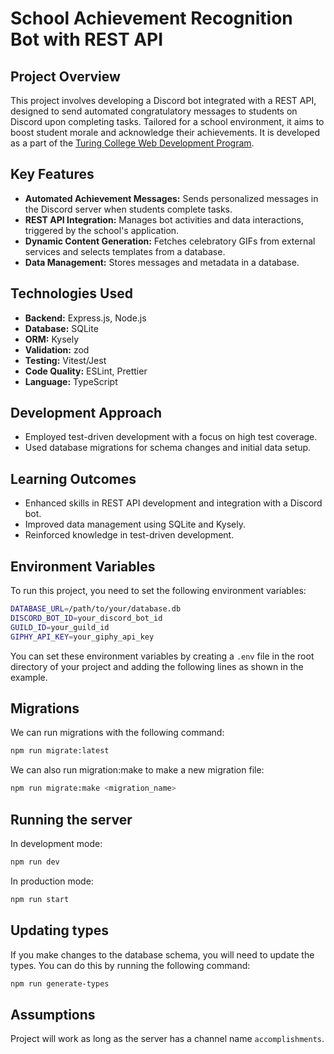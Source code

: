 # School Achievement Recognition Bot with REST API

## Project Overview

This project involves developing a Discord bot integrated with a REST API, designed to send automated congratulatory messages to students on Discord upon completing tasks. Tailored for a school environment, it aims to boost student morale and acknowledge their achievements. It is developed as a part of the [Turing College Web Development Program](https://www.turingcollege.com/web-development).

## Key Features

- **Automated Achievement Messages:** Sends personalized messages in the Discord server when students complete tasks.
- **REST API Integration:** Manages bot activities and data interactions, triggered by the school's application.
- **Dynamic Content Generation:** Fetches celebratory GIFs from external services and selects templates from a database.
- **Data Management:** Stores messages and metadata in a database.

## Technologies Used

- **Backend:** Express.js, Node.js
- **Database:** SQLite
- **ORM:** Kysely
- **Validation:** zod
- **Testing:** Vitest/Jest
- **Code Quality:** ESLint, Prettier
- **Language:** TypeScript

## Development Approach

- Employed test-driven development with a focus on high test coverage.
- Used database migrations for schema changes and initial data setup.

## Learning Outcomes

- Enhanced skills in REST API development and integration with a Discord bot.
- Improved data management using SQLite and Kysely.
- Reinforced knowledge in test-driven development.

## Environment Variables

To run this project, you need to set the following environment variables:

```bash
DATABASE_URL=/path/to/your/database.db
DISCORD_BOT_ID=your_discord_bot_id
GUILD_ID=your_guild_id
GIPHY_API_KEY=your_giphy_api_key
```

You can set these environment variables by creating a `.env` file in the root directory of your project and adding the following lines as shown in the example.

## Migrations

We can run migrations with the following command:

```bash
npm run migrate:latest
```

We can also run migration:make to make a new migration file:

```bash
npm run migrate:make <migration_name>
```

## Running the server

In development mode:

```bash
npm run dev
```

In production mode:

```bash
npm run start
```

## Updating types

If you make changes to the database schema, you will need to update the types. You can do this by running the following command:

```bash
npm run generate-types
```

## Assumptions

Project will work as long as the server has a channel name `accomplishments`.

